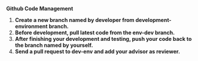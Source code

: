 **Github Code Management**

1. **Create a new branch named by developer from development-environment branch.**
2. **Before development, pull latest code from the env-dev branch.**
3. **After finishing your development and testing, push your code back to the branch named by yourself.**
4. **Send a pull request to dev-env and add your advisor as reviewer.**
